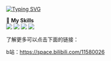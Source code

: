 <!-- <img align='left' src="assets/00088-2871077607.jpg" height="200"> -->

<!-- <a href="#">
  <img align="right" src="https://github-readme-stats.vercel.app/api?username=Ksuriuri&count_private=true&show_icons=true&bg_color=15,f2f7fd,E0EAFC" />
</a> -->

[![Typing SVG](https://readme-typing-svg.herokuapp.com?size=25&duration=2500&color=8C43EA&vCenter=true&width=200&height=40&lines=Hi+Welcome!;I'm+Kusuriuri)](https://git.io/typing-svg)

🌟 **My Skills**  
![](https://img.shields.io/badge/-Python-00599C?style=flat-square&logo=Python&logoColor=fff)
![](https://img.shields.io/badge/-Pytorch-3776AB?style=flat-square&logo=Pytorch&logoColor=fff)
![](https://img.shields.io/badge/-C++-A8B9CC?style=flat-square&logo=Cplusplus&logoColor=fff)
![](https://img.shields.io/badge/-C-A8B9CC?style=flat-square&logo=C&logoColor=fff)

了解更多可以点击下面的链接：

b站：https://space.bilibili.com/11580026
